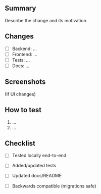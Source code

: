 ## Summary

Describe the change and its motivation.

## Changes
- [ ] Backend: ...
- [ ] Frontend: ...
- [ ] Tests: ...
- [ ] Docs: ...

## Screenshots
(If UI changes)

## How to test
1. ...
2. ...

## Checklist
- [ ] Tested locally end-to-end
- [ ] Added/updated tests
- [ ] Updated docs/README
- [ ] Backwards compatible (migrations safe)


